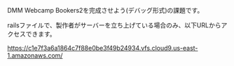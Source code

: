 DMM Webcamp Bookers2を完成させよう(デバッグ形式)の課題です。

railsファイルで、製作者がサーバーを立ち上げている場合のみ、以下URLからアクセスできます。

https://c1e7f3a6a1864c7f88e0be3f49b24934.vfs.cloud9.us-east-1.amazonaws.com/

